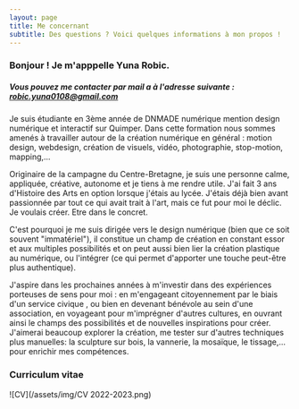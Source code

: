 ```yaml
---
layout: page
title: Me concernant
subtitle: Des questions ? Voici quelques informations à mon propos !
---
```


### Bonjour ! Je m'apppelle Yuna Robic.
  
##### Vous pouvez me contacter par mail a à l'adresse suivante : robic.yuna0108@gmail.com 
  
<p>Je suis étudiante en 3ème année de DNMADE numérique mention design numérique et interactif sur Quimper.
Dans cette formation nous sommes amenés à travailler autour de la création numérique en général :  
motion design, webdesign, création de visuels, vidéo, photographie, stop-motion, mapping,...</p>

<p>Originaire de la campagne du Centre-Bretagne, je suis une personne calme, appliquée, créative, autonome et je tiens à me rendre utile. 
J'ai fait 3 ans d'Histoire des Arts en option lorsque j'étais au lycée. J'étais déjà bien avant passionnée par tout ce qui avait trait à l'art, mais ce fut pour moi le déclic. Je voulais créer. Etre dans le concret.</p>

<p>C'est pourquoi je me suis dirigée vers le design numérique (bien que ce soit souvent "immatériel"), il constitue un champ de création en constant essor et aux multiples possibilités et on peut aussi bien lier la création plastique au numérique, ou l'intégrer (ce qui permet d'apporter une touche peut-être plus authentique).</p>

<p>J'aspire dans les prochaines années à m'investir dans des expériences porteuses de sens pour moi : en m'engageant citoyennement par le biais d'un service civique , ou bien en devenant bénévole au sein d'une association, en voyageant pour m'imprégner d'autres cultures, en ouvrant ainsi le champs des possibilités et de nouvelles inspirations pour créer. J'aimerai beaucoup explorer la création, me tester sur d'autres techniques plus manuelles: la sculpture sur bois, la vannerie, la mosaïque, le tissage,... pour enrichir mes compétences.</p>

### Curriculum vitae

![CV](/assets/img/CV 2022-2023.png)

